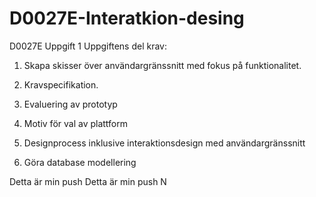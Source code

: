 # D0027E-Interatkion-desing
D0027E Uppgift 1 
      Uppgiftens del krav:
      
  1.    Skapa skisser över användargränssnitt med fokus på funktionalitet.
      
  2.    Kravspecifikation.
  
  3.    Evaluering av prototyp
  
  4.    Motiv för val av plattform
  
  5.    Designprocess inklusive interaktionsdesign med användargränssnitt
  
  6.    Göra database modellering 




Detta är min push
Detta är min push N